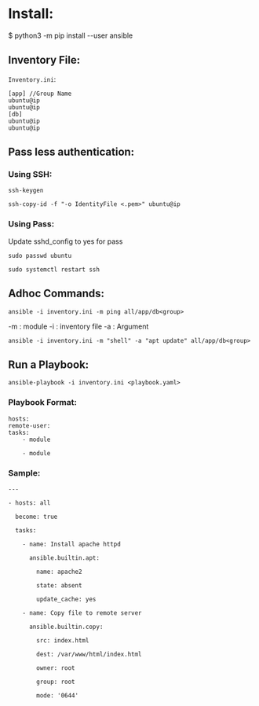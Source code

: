 # Install:

$ python3 -m pip install --user ansible

## Inventory File:

`Inventory.ini`:
```
[app] //Group Name
ubuntu@ip
ubuntu@ip
[db]
ubuntu@ip
ubuntu@ip
```

## Pass less authentication:

### Using **SSH**:

`ssh-keygen`

`ssh-copy-id -f "-o IdentityFile <.pem>" ubuntu@ip`

### Using **Pass**:
 Update sshd_config to yes for pass

`sudo passwd ubuntu`

`sudo systemctl restart ssh`


## Adhoc Commands:

`ansible -i inventory.ini -m ping all/app/db<group>`

-m : module
-i : inventory file
-a : Argument

`ansible -i inventory.ini -m "shell" -a "apt update" all/app/db<group>`

## Run a Playbook:

`ansible-playbook -i inventory.ini <playbook.yaml>`

### Playbook Format:

```
hosts:
remote-user:
tasks:
    - module

    - module
```

### Sample:

```
---

- hosts: all

  become: true

  tasks:

    - name: Install apache httpd

      ansible.builtin.apt:

        name: apache2

        state: absent

        update_cache: yes

    - name: Copy file to remote server

      ansible.builtin.copy:

        src: index.html

        dest: /var/www/html/index.html

        owner: root

        group: root

        mode: '0644'
```
